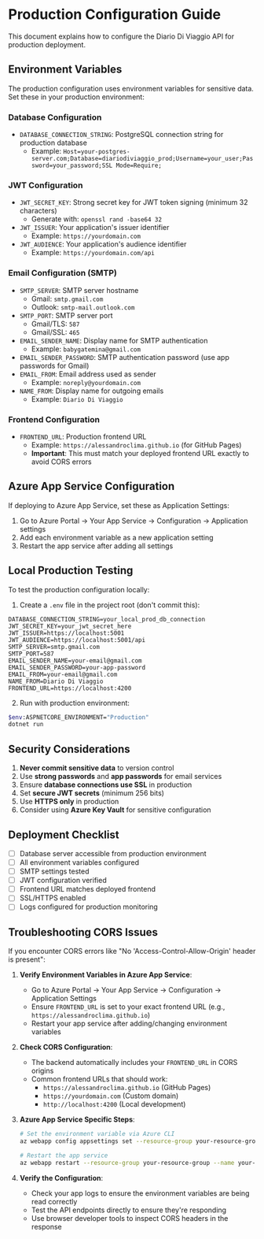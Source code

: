 # Production Configuration Guide

This document explains how to configure the Diario Di Viaggio API for production deployment.

## Environment Variables

The production configuration uses environment variables for sensitive data. Set these in your production environment:

### Database Configuration
- `DATABASE_CONNECTION_STRING`: PostgreSQL connection string for production database
  - Example: `Host=your-postgres-server.com;Database=diariodiviaggio_prod;Username=your_user;Password=your_password;SSL Mode=Require;`

### JWT Configuration
- `JWT_SECRET_KEY`: Strong secret key for JWT token signing (minimum 32 characters)
  - Generate with: `openssl rand -base64 32`
- `JWT_ISSUER`: Your application's issuer identifier
  - Example: `https://yourdomain.com`
- `JWT_AUDIENCE`: Your application's audience identifier
  - Example: `https://yourdomain.com/api`

### Email Configuration (SMTP)
- `SMTP_SERVER`: SMTP server hostname
  - Gmail: `smtp.gmail.com`
  - Outlook: `smtp-mail.outlook.com`
- `SMTP_PORT`: SMTP server port
  - Gmail/TLS: `587`
  - Gmail/SSL: `465`
- `EMAIL_SENDER_NAME`: Display name for SMTP authentication
  - Example: `babygatemina@gmail.com`
- `EMAIL_SENDER_PASSWORD`: SMTP authentication password (use app passwords for Gmail)
- `EMAIL_FROM`: Email address used as sender
  - Example: `noreply@yourdomain.com`
- `NAME_FROM`: Display name for outgoing emails
  - Example: `Diario Di Viaggio`

### Frontend Configuration
- `FRONTEND_URL`: Production frontend URL
  - Example: `https://alessandroclima.github.io` (for GitHub Pages)
  - **Important**: This must match your deployed frontend URL exactly to avoid CORS errors

## Azure App Service Configuration

If deploying to Azure App Service, set these as Application Settings:

1. Go to Azure Portal → Your App Service → Configuration → Application settings
2. Add each environment variable as a new application setting
3. Restart the app service after adding all settings

## Local Production Testing

To test the production configuration locally:

1. Create a `.env` file in the project root (don't commit this):
```
DATABASE_CONNECTION_STRING=your_local_prod_db_connection
JWT_SECRET_KEY=your_jwt_secret_here
JWT_ISSUER=https://localhost:5001
JWT_AUDIENCE=https://localhost:5001/api
SMTP_SERVER=smtp.gmail.com
SMTP_PORT=587
EMAIL_SENDER_NAME=your-email@gmail.com
EMAIL_SENDER_PASSWORD=your-app-password
EMAIL_FROM=your-email@gmail.com
NAME_FROM=Diario Di Viaggio
FRONTEND_URL=https://localhost:4200
```

2. Run with production environment:
```bash
$env:ASPNETCORE_ENVIRONMENT="Production"
dotnet run
```

## Security Considerations

1. **Never commit sensitive data** to version control
2. Use **strong passwords** and **app passwords** for email services
3. Ensure **database connections use SSL** in production
4. Set **secure JWT secrets** (minimum 256 bits)
5. Use **HTTPS only** in production
6. Consider using **Azure Key Vault** for sensitive configuration

## Deployment Checklist

- [ ] Database server accessible from production environment
- [ ] All environment variables configured
- [ ] SMTP settings tested
- [ ] JWT configuration verified
- [ ] Frontend URL matches deployed frontend
- [ ] SSL/HTTPS enabled
- [ ] Logs configured for production monitoring

## Troubleshooting CORS Issues

If you encounter CORS errors like "No 'Access-Control-Allow-Origin' header is present":

1. **Verify Environment Variables in Azure App Service**:
   - Go to Azure Portal → Your App Service → Configuration → Application Settings
   - Ensure `FRONTEND_URL` is set to your exact frontend URL (e.g., `https://alessandroclima.github.io`)
   - Restart your app service after adding/changing environment variables

2. **Check CORS Configuration**:
   - The backend automatically includes your `FRONTEND_URL` in CORS origins
   - Common frontend URLs that should work:
     - `https://alessandroclima.github.io` (GitHub Pages)
     - `https://yourdomain.com` (Custom domain)
     - `http://localhost:4200` (Local development)

3. **Azure App Service Specific Steps**:
   ```bash
   # Set the environment variable via Azure CLI
   az webapp config appsettings set --resource-group your-resource-group --name your-app-name --settings FRONTEND_URL="https://alessandroclima.github.io"
   
   # Restart the app service
   az webapp restart --resource-group your-resource-group --name your-app-name
   ```

4. **Verify the Configuration**:
   - Check your app logs to ensure the environment variables are being read correctly
   - Test the API endpoints directly to ensure they're responding
   - Use browser developer tools to inspect CORS headers in the response

